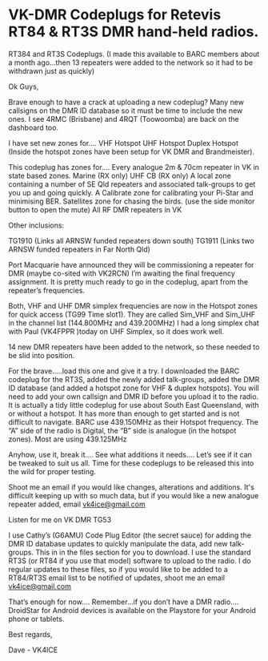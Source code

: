 # VK-DMR Codeplugs for Retevis RT84 & RT3S DMR hand-held radios.
RT384 and RT3S Codeplugs.
(I made this available to BARC members about a month ago...then 13
repeaters were added to the network so it had to be withdrawn just
as quickly)

Ok Guys,

Brave enough to have a crack at uploading a new codeplug?
Many new callsigns on the DMR ID database so it must be time to
include the new ones. I see 4RMC (Brisbane) and 4RQT (Toowoomba) are
back on the dashboard too.

I have set new zones for....
VHF Hotspot
UHF Hotspot
Duplex Hotspot
(Inside the hotspot zones have been setup for VK DMR and
Brandmeister).

This codeplug has zones for....
Every analogue 2m & 70cm repeater in VK in state based zones.
Marine (RX only)
UHF CB (RX only)
A local zone containing a number of SE Qld repeaters and associated
talk-groups to get you up and going quickly.
A Calibrate zone for calibrating your Pi-Star and minimising BER.
Satellites zone for chasing the birds. (use the side monitor button
to open the mute)
All RF DMR repeaters in VK

Other inclusions:

TG1910 (Links all ARNSW funded repeaters down south)
TG1911 (Links two ARNSW funded repeaters in Far North Qld)

Port Macquarie have announced they will be commissioning a repeater
for DMR (maybe co-sited with VK2RCN) I’m awaiting the final
frequency assignment. It is pretty much ready to go in the codeplug,
apart from the repeater’s frequencies.

Both, VHF and UHF DMR simplex frequencies are now in the Hotspot zones
for quick access (TG99 Time slot1). They are called Sim_VHF and
Sim_UHF  in the channel list (144.800MHz and 439.200MHz) I had a
long simplex chat with Paul (VK4FPPR )today on UHF Simplex, so it
does work well.

14 new DMR repeaters have been added to the network, so these needed
to be slid into position.

For the brave.....load this one and give it a try.
I downloaded the  BARC codeplug for the RT3S, added the newly added
talk-groups, added the DMR ID database (and added a hotspot zone for
VHF & duplex hotspots). You will need to add your own callsign and
DMR ID before you upload it to the radio.
It is actually a tidy little codeplug for use about South East
Queensland, with or without a hotspot. It has more than enough to
get started and is not difficult to navigate. BARC use 439.150MHz as
their Hotspot frequency. The “A” side of the radio is Digital, the
“B” side is analogue (in the hotspot zones). Most are using 439.125MHz

Anyhow, use it, break it.... See what additions it needs....
Let’s see if it can be tweaked to suit us all. Time for these
codeplugs to be released this into the wild for proper testing.

Shoot me an email if you would like changes, alterations and
additions. It's difficult keeping up with so much data, but if you would
like a new analogue repeater added, email vk4ice@gmail.com

Listen for me on VK DMR TG53

I use Cathy’s (G6AMU) Code Plug Editor (the secret sauce) for adding
the DMR ID database updates to quickly manipulate the data, add new
talk-groups. This in in the files section for you to download. I use the
standard RT3S (or RT84 if you use that model) software to upload to the radio.
I do regular updates to these files, so if you would like to be added to a RT84/RT3S
email list to be notified of updates, shoot me an email vk4ice@gmail.com

That’s enough for now....
Remember...if you don’t have a DMR radio.... DroidStar for Android
devices is available on the Playstore for your Android phone or tablets.

Best regards,

Dave - VK4ICE
